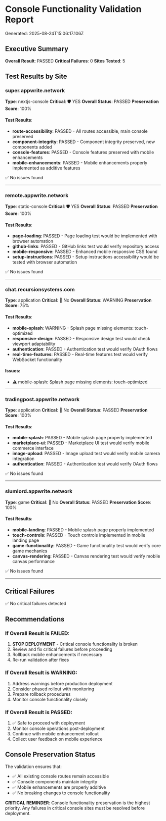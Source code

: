 # Console Functionality Validation Report

Generated: 2025-08-24T15:06:17.106Z

## Executive Summary

**Overall Result**: PASSED
**Critical Failures**: 0
**Sites Tested**: 5

## Test Results by Site


### super.appwrite.network
**Type**: nextjs-console
**Critical**: 🛡️ YES
**Overall Status**: PASSED
**Preservation Score**: 100%

#### Test Results:
- **route-accessibility**: PASSED - All routes accessible, main console preserved
- **component-integrity**: PASSED - Component integrity preserved, new components added
- **console-features**: PASSED - Console features preserved with mobile enhancements
- **mobile-enhancements**: PASSED - Mobile enhancements properly implemented as additive features

✅ No issues found

---


### remote.appwrite.network
**Type**: static-console
**Critical**: 🛡️ YES
**Overall Status**: PASSED
**Preservation Score**: 100%

#### Test Results:
- **page-loading**: PASSED - Page loading test would be implemented with browser automation
- **github-links**: PASSED - GitHub links test would verify repository access
- **mobile-responsive**: PASSED - Enhanced mobile responsive CSS found
- **setup-instructions**: PASSED - Setup instructions accessibility would be tested with browser automation

✅ No issues found

---


### chat.recursionsystems.com
**Type**: application
**Critical**: 📱 No
**Overall Status**: WARNING
**Preservation Score**: 75%

#### Test Results:
- **mobile-splash**: WARNING - Splash page missing elements: touch-optimized
- **responsive-design**: PASSED - Responsive design test would check viewport adaptability
- **authentication**: PASSED - Authentication test would verify OAuth flows
- **real-time-features**: PASSED - Real-time features test would verify WebSocket functionality

#### Issues:
- ⚠️ mobile-splash: Splash page missing elements: touch-optimized

---


### tradingpost.appwrite.network
**Type**: application
**Critical**: 📱 No
**Overall Status**: PASSED
**Preservation Score**: 100%

#### Test Results:
- **mobile-splash**: PASSED - Mobile splash page properly implemented
- **marketplace-ui**: PASSED - Marketplace UI test would verify mobile commerce interface
- **image-upload**: PASSED - Image upload test would verify mobile camera integration
- **authentication**: PASSED - Authentication test would verify OAuth flows

✅ No issues found

---


### slumlord.appwrite.network
**Type**: game
**Critical**: 📱 No
**Overall Status**: PASSED
**Preservation Score**: 100%

#### Test Results:
- **mobile-landing**: PASSED - Mobile splash page properly implemented
- **touch-controls**: PASSED - Touch controls implemented in mobile landing page
- **game-functionality**: PASSED - Game functionality test would verify core game mechanics
- **canvas-rendering**: PASSED - Canvas rendering test would verify mobile canvas performance

✅ No issues found

---


## Critical Failures

✅ No critical failures detected

## Recommendations

### If Overall Result is FAILED:
1. **STOP DEPLOYMENT** - Critical console functionality is broken
2. Review and fix critical failures before proceeding
3. Rollback mobile enhancements if necessary
4. Re-run validation after fixes

### If Overall Result is WARNING:
1. Address warnings before production deployment
2. Consider phased rollout with monitoring
3. Prepare rollback procedures
4. Monitor console functionality closely

### If Overall Result is PASSED:
1. ✅ Safe to proceed with deployment
2. Monitor console operations post-deployment
3. Continue with mobile enhancement rollout
4. Collect user feedback on mobile experience

## Console Preservation Status

The validation ensures that:
- ✅ All existing console routes remain accessible
- ✅ Console components maintain integrity
- ✅ Mobile enhancements are properly additive
- ✅ No breaking changes to console functionality

**CRITICAL REMINDER**: Console functionality preservation is the highest priority. Any failures in critical console sites must be resolved before deployment.
